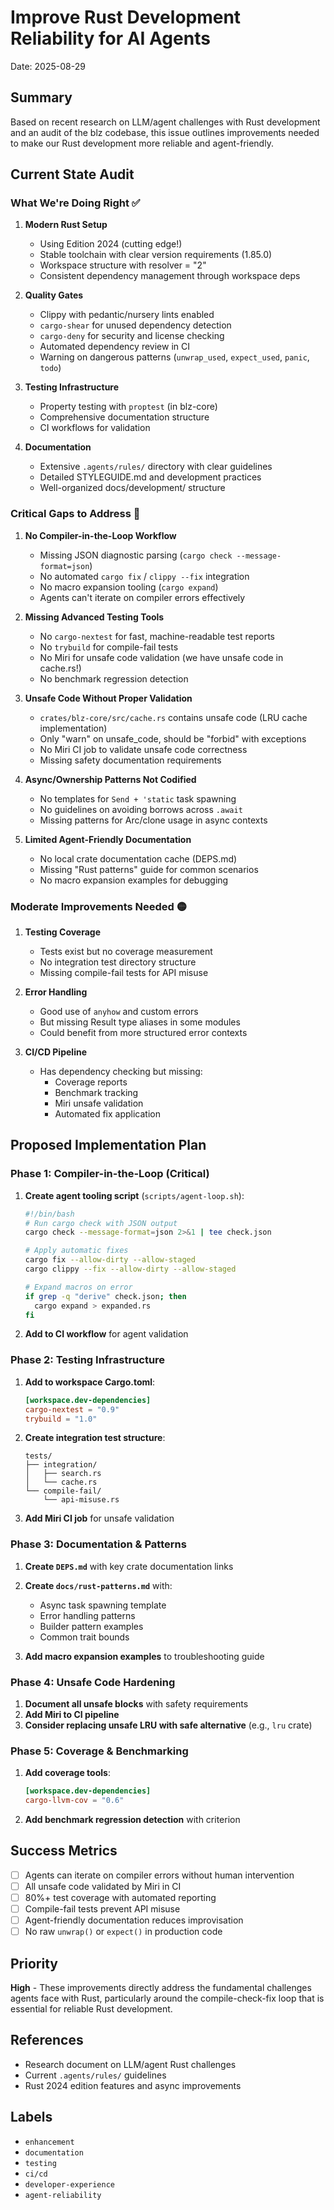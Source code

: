 # Improve Rust Development Reliability for AI Agents

Date: 2025-08-29

## Summary

Based on recent research on LLM/agent challenges with Rust development and an audit of the blz codebase, this issue outlines improvements needed to make our Rust development more reliable and agent-friendly.

## Current State Audit

### What We're Doing Right ✅

1. **Modern Rust Setup**
   - Using Edition 2024 (cutting edge!)
   - Stable toolchain with clear version requirements (1.85.0)
   - Workspace structure with resolver = "2"
   - Consistent dependency management through workspace deps

2. **Quality Gates**
   - Clippy with pedantic/nursery lints enabled
   - `cargo-shear` for unused dependency detection
   - `cargo-deny` for security and license checking
   - Automated dependency review in CI
   - Warning on dangerous patterns (`unwrap_used`, `expect_used`, `panic`, `todo`)

3. **Testing Infrastructure**
   - Property testing with `proptest` (in blz-core)
   - Comprehensive documentation structure
   - CI workflows for validation

4. **Documentation**
   - Extensive `.agents/rules/` directory with clear guidelines
   - Detailed STYLEGUIDE.md and development practices
   - Well-organized docs/development/ structure

### Critical Gaps to Address 🔴

1. **No Compiler-in-the-Loop Workflow**
   - Missing JSON diagnostic parsing (`cargo check --message-format=json`)
   - No automated `cargo fix` / `clippy --fix` integration
   - No macro expansion tooling (`cargo expand`)
   - Agents can't iterate on compiler errors effectively

2. **Missing Advanced Testing Tools**
   - No `cargo-nextest` for fast, machine-readable test reports
   - No `trybuild` for compile-fail tests
   - No Miri for unsafe code validation (we have unsafe code in cache.rs!)
   - No benchmark regression detection

3. **Unsafe Code Without Proper Validation**
   - `crates/blz-core/src/cache.rs` contains unsafe code (LRU cache implementation)
   - Only "warn" on unsafe_code, should be "forbid" with exceptions
   - No Miri CI job to validate unsafe code correctness
   - Missing safety documentation requirements

4. **Async/Ownership Patterns Not Codified**
   - No templates for `Send + 'static` task spawning
   - No guidelines on avoiding borrows across `.await`
   - Missing patterns for Arc/clone usage in async contexts

5. **Limited Agent-Friendly Documentation**
   - No local crate documentation cache (DEPS.md)
   - Missing "Rust patterns" guide for common scenarios
   - No macro expansion examples for debugging

### Moderate Improvements Needed 🟡

1. **Testing Coverage**
   - Tests exist but no coverage measurement
   - No integration test directory structure
   - Missing compile-fail tests for API misuse

2. **Error Handling**
   - Good use of `anyhow` and custom errors
   - But missing Result type aliases in some modules
   - Could benefit from more structured error contexts

3. **CI/CD Pipeline**
   - Has dependency checking but missing:
     - Coverage reports
     - Benchmark tracking
     - Miri unsafe validation
     - Automated fix application

## Proposed Implementation Plan

### Phase 1: Compiler-in-the-Loop (Critical)

1. **Create agent tooling script** (`scripts/agent-loop.sh`):
   ```bash
   #!/bin/bash
   # Run cargo check with JSON output
   cargo check --message-format=json 2>&1 | tee check.json

   # Apply automatic fixes
   cargo fix --allow-dirty --allow-staged
   cargo clippy --fix --allow-dirty --allow-staged

   # Expand macros on error
   if grep -q "derive" check.json; then
     cargo expand > expanded.rs
   fi
   ```

2. **Add to CI workflow** for agent validation

### Phase 2: Testing Infrastructure

1. **Add to workspace Cargo.toml**:
   ```toml
   [workspace.dev-dependencies]
   cargo-nextest = "0.9"
   trybuild = "1.0"
   ```

2. **Create integration test structure**:
   ```
   tests/
   ├── integration/
   │   ├── search.rs
   │   └── cache.rs
   └── compile-fail/
       └── api-misuse.rs
   ```

3. **Add Miri CI job** for unsafe validation

### Phase 3: Documentation & Patterns

1. **Create `DEPS.md`** with key crate documentation links
2. **Create `docs/rust-patterns.md`** with:
   - Async task spawning template
   - Error handling patterns
   - Builder pattern examples
   - Common trait bounds

3. **Add macro expansion examples** to troubleshooting guide

### Phase 4: Unsafe Code Hardening

1. **Document all unsafe blocks** with safety requirements
2. **Add Miri to CI pipeline**
3. **Consider replacing unsafe LRU with safe alternative** (e.g., `lru` crate)

### Phase 5: Coverage & Benchmarking

1. **Add coverage tools**:
   ```toml
   [workspace.dev-dependencies]
   cargo-llvm-cov = "0.6"
   ```

2. **Add benchmark regression detection** with criterion

## Success Metrics

- [ ] Agents can iterate on compiler errors without human intervention
- [ ] All unsafe code validated by Miri in CI
- [ ] 80%+ test coverage with automated reporting
- [ ] Compile-fail tests prevent API misuse
- [ ] Agent-friendly documentation reduces improvisation
- [ ] No raw `unwrap()` or `expect()` in production code

## Priority

**High** - These improvements directly address the fundamental challenges agents face with Rust, particularly around the compile-check-fix loop that is essential for reliable Rust development.

## References

- Research document on LLM/agent Rust challenges
- Current `.agents/rules/` guidelines
- Rust 2024 edition features and async improvements

## Labels

- `enhancement`
- `documentation`
- `testing`
- `ci/cd`
- `developer-experience`
- `agent-reliability`

